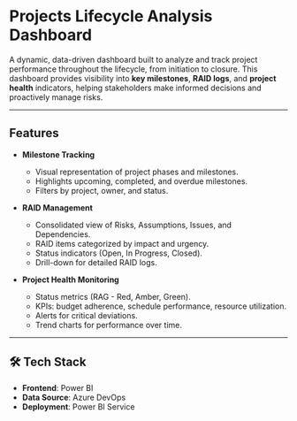 
#  Projects Lifecycle Analysis Dashboard

A dynamic, data-driven dashboard built to analyze and track project performance throughout the lifecycle, from initiation to closure. This dashboard provides visibility into **key milestones**, **RAID logs**, and **project health** indicators, helping stakeholders make informed decisions and proactively manage risks.

---

## Features

* **Milestone Tracking**

  * Visual representation of project phases and milestones.
  * Highlights upcoming, completed, and overdue milestones.
  * Filters by project, owner, and status.

* **RAID Management**

  * Consolidated view of Risks, Assumptions, Issues, and Dependencies.
  * RAID items categorized by impact and urgency.
  * Status indicators (Open, In Progress, Closed).
  * Drill-down for detailed RAID logs.

* **Project Health Monitoring**

  * Status metrics (RAG - Red, Amber, Green).
  * KPIs: budget adherence, schedule performance, resource utilization.
  * Alerts for critical deviations.
  * Trend charts for performance over time.

---

## 🛠 Tech Stack

* **Frontend**: Power BI
* **Data Source**: Azure DevOps
* **Deployment**: Power BI Service 




